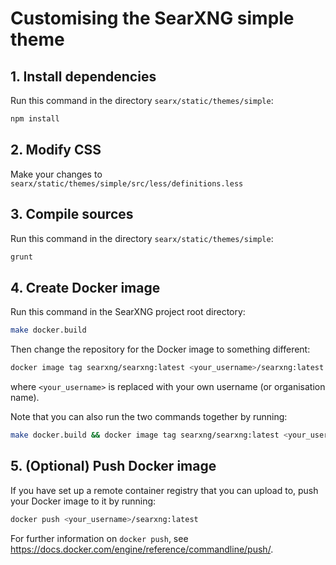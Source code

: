 # Customising the SearXNG simple theme

## 1. Install dependencies

Run this command in the directory `searx/static/themes/simple`:

```bash
npm install
```

## 2. Modify CSS

Make your changes to `searx/static/themes/simple/src/less/definitions.less`

## 3. Compile sources

Run this command in the directory `searx/static/themes/simple`:

```bash
grunt
```

## 4. Create Docker image

Run this command in the SearXNG project root directory:

```bash
make docker.build
```

Then change the repository for the Docker image to something different:

```bash
docker image tag searxng/searxng:latest <your_username>/searxng:latest
```

where `<your_username>` is replaced with your own username (or organisation name).

Note that you can also run the two commands together by running:

```bash
make docker.build && docker image tag searxng/searxng:latest <your_username>/searxng:latest
```

## 5. (Optional) Push Docker image

If you have set up a remote container registry that you can upload to, push your Docker image to it by running:

```bash
docker push <your_username>/searxng:latest
```

For further information on `docker push`, see https://docs.docker.com/engine/reference/commandline/push/.
